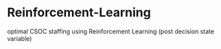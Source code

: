# Reinforcement-Learning
optimal CSOC staffing using Reinforcement Learning (post decision state variable)

